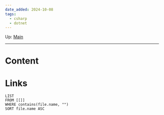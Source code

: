 ```yaml
---
date_added: 2024-10-08
tags:
  - csharp
  - dotnet
---
```

Up: [Main](Main.md)
___
# Content
# Links
```dataview
LIST
FROM [[]]
WHERE contains(file.name, "")
SORT file.name ASC
```

